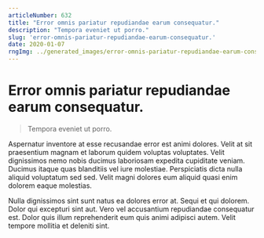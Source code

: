 ```yaml
---
articleNumber: 632
title: "Error omnis pariatur repudiandae earum consequatur."
description: "Tempora eveniet ut porro."
slug: 'error-omnis-pariatur-repudiandae-earum-consequatur.'
date: 2020-01-07
rngImg: ../generated_images/error-omnis-pariatur-repudiandae-earum-consequatur..jpg
---
```


# Error omnis pariatur repudiandae earum consequatur.

> Tempora eveniet ut porro.

Aspernatur inventore at esse recusandae error est animi dolores. Velit at sit praesentium magnam et laborum quidem voluptas voluptates. Velit dignissimos nemo nobis ducimus laboriosam expedita cupiditate veniam. Ducimus itaque quas blanditiis vel iure molestiae. Perspiciatis dicta nulla aliquid voluptatum sed sed. Velit magni dolores eum aliquid quasi enim dolorem eaque molestias.
 Nulla dignissimos sint sunt natus ea dolores error at. Sequi et qui dolorem. Dolor qui excepturi sint aut. Vero vel accusantium repudiandae consequatur est. Dolor quis illum reprehenderit eum quis animi adipisci autem. Velit tempore mollitia et deleniti sint.
